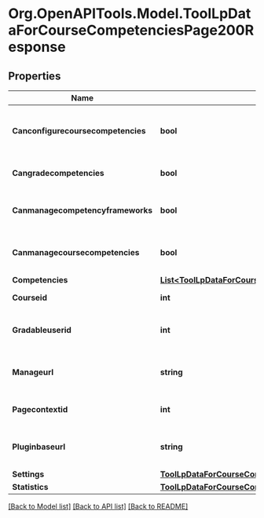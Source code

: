 # Org.OpenAPITools.Model.ToolLpDataForCourseCompetenciesPage200Response

## Properties

Name | Type | Description | Notes
------------ | ------------- | ------------- | -------------
**Canconfigurecoursecompetencies** | **bool** | User can configure course competency settings | [default to null]
**Cangradecompetencies** | **bool** | User can grade competencies. | [default to null]
**Canmanagecompetencyframeworks** | **bool** | User can manage competency frameworks | [default to null]
**Canmanagecoursecompetencies** | **bool** | User can manage linked course competencies | [default to null]
**Competencies** | [**List&lt;ToolLpDataForCourseCompetenciesPage200ResponseCompetenciesInner&gt;**](ToolLpDataForCourseCompetenciesPage200ResponseCompetenciesInner.md) |  | 
**Courseid** | **int** | The current course id | [default to null]
**Gradableuserid** | **int** | Current user id, if the user is a gradable user. | [optional] [default to null]
**Manageurl** | **string** | Url to the manage competencies page. | [default to "null"]
**Pagecontextid** | **int** | The current page context ID. | [default to null]
**Pluginbaseurl** | **string** | Url to the course competencies page. | [default to "null"]
**Settings** | [**ToolLpDataForCourseCompetenciesPage200ResponseSettings**](ToolLpDataForCourseCompetenciesPage200ResponseSettings.md) |  | 
**Statistics** | [**ToolLpDataForCourseCompetenciesPage200ResponseStatistics**](ToolLpDataForCourseCompetenciesPage200ResponseStatistics.md) |  | 

[[Back to Model list]](../README.md#documentation-for-models) [[Back to API list]](../README.md#documentation-for-api-endpoints) [[Back to README]](../README.md)

